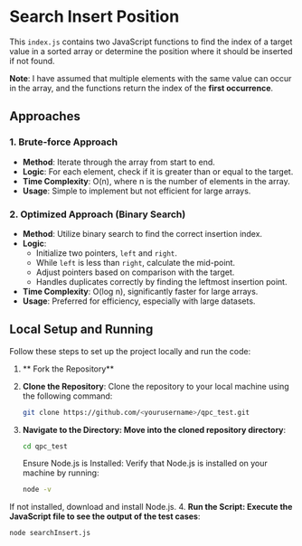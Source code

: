 # Search Insert Position

This ```index.js``` contains two JavaScript functions to find the index of a target value in a sorted array or determine the position where it should be inserted if not found.

**Note**: I have assumed that multiple elements with the same value can occur in the array, and the functions return the index of the **first occurrence**.

## Approaches

### 1. Brute-force Approach

- **Method**: Iterate through the array from start to end.
- **Logic**: For each element, check if it is greater than or equal to the target.
- **Time Complexity**: O(n), where n is the number of elements in the array.
- **Usage**: Simple to implement but not efficient for large arrays.

### 2. Optimized Approach (Binary Search)

- **Method**: Utilize binary search to find the correct insertion index.
- **Logic**:
  - Initialize two pointers, `left` and `right`.
  - While `left` is less than `right`, calculate the mid-point.
  - Adjust pointers based on comparison with the target.
  - Handles duplicates correctly by finding the leftmost insertion point.
- **Time Complexity**: O(log n), significantly faster for large arrays.
- **Usage**: Preferred for efficiency, especially with large datasets.

## Local Setup and Running

Follow these steps to set up the project locally and run the code:

1. ** Fork the Repository**

2. **Clone the Repository**:
   Clone the repository to your local machine using the following command:
   ```bash
   git clone https://github.com/<yourusername>/qpc_test.git
   ```


3. **Navigate to the Directory: Move into the cloned repository directory**:
   ```bash
   cd qpc_test
   ```

   Ensure Node.js is Installed: Verify that Node.js is installed on your machine by running:
   ```bash
   node -v
   ```
If not installed, download and install Node.js.
4. **Run the Script: Execute the JavaScript file to see the output of the test cases**:
   ```bash
   node searchInsert.js
   ```

